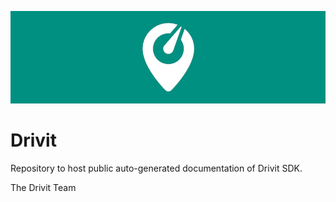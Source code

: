 <p align="center">
  <img src="/logo.jpg?raw=true" />
</p>

# Drivit

Repository to host public auto-generated documentation of Drivit SDK.

The Drivit Team

